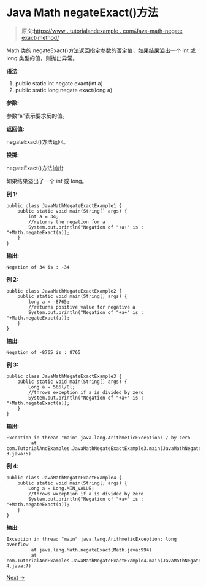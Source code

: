 # Java Math negateExact()方法

> 原文:[https://www . tutorialandexample . com/Java-math-negate exact-method/](https://www.tutorialandexample.com/java-math-negateexact-method/)

Math 类的 negateExact()方法返回指定参数的否定值，如果结果溢出一个 int 或 long 类型的值，则抛出异常。

**语法:**

1.  public static int negate exact(int a)
2.  public static long negate exact(long a)

**参数:**

参数“a”表示要求反的值。

**返回值:**

negateExact()方法返回。

**投掷:**

negateExact()方法抛出:

如果结果溢出了一个 int 或 long。

**例 1:**

```
public class JavaMathNegateExactExample1 {
    public static void main(String[] args) {
        int a = 34;
        //returns the negation for a
        System.out.println("Negation of "+a+" is : "+Math.negateExact(a));
    }
}
```

**输出:**

```
Negation of 34 is : -34
```

**例 2:**

```
public class JavaMathNegateExactExample2 {
    public static void main(String[] args) {
        long a = -8765;
        //returns positive value for negative a
        System.out.println("Negation of "+a+" is : "+Math.negateExact(a));
    }
}
```

**输出:**

```
Negation of -8765 is : 8765
```

**例 3:**

```
public class JavaMathNegateExactExample3 {
    public static void main(String[] args) {
        Long a = 566l/0l;
        //throws exception if a is divided by zero
        System.out.println("Negation of "+a+" is : "+Math.negateExact(a));
    }
}
```

**输出:**

```
Exception in thread "main" java.lang.ArithmeticException: / by zero
         at com.TutorialAndExamples.JavaMathNegateExactExample3.main(JavaMathNegateExactExample
3.java:5)
```

**例 4:**

```
public class JavaMathNegateExactExample4 {
    public static void main(String[] args) {
        Long a = Long.MIN_VALUE;
        //throws wxception if a is divided by zero
        System.out.println("Negation of "+a+" is : "+Math.negateExact(a));
    }
}
```

**输出:**

```
Exception in thread "main" java.lang.ArithmeticException: long overflow
         at java.lang.Math.negateExact(Math.java:994)
         at com.TutorialAndExamples.JavaMathNegateExactExample4.main(JavaMathNegateExactExample
4.java:7)
```

[Next →](https://www.tutorialandexample.com/java-math-nextafter-method/)